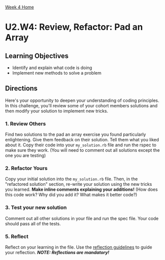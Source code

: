 [Week 4 Home](../../)

# U2.W4: Review, Refactor: Pad an Array

## Learning Objectives
- Identify and explain what code is doing
- Implement new methods to solve a problem

## Directions
Here's your opportunity to deepen your understanding of coding principles. In this challenge, you'll review some of your cohort members solutions and then modify your solution to implement new tricks. 

### 1. Review Others
Find two solutions to the pad an array exercise you found particularly enlightening. Give them feedback on their solution. Tell them what you liked about it. 
Copy their code into your `my_solution.rb` file and run the rspec to make sure they work. (You will need to comment out all solutions except the one you are testing)

### 2. Refactor Yours
Copy your initial solution into the `my_solution.rb` file. Then, in the "refactored solution" section, re-write your solution using the new tricks you learned. 
**Make inline comments explaining your additions!** (How does this code work?  Why did you add it? What makes it better code?)  


### 3.  Test your new solution
Comment out all other solutions in your file and run the spec file. Your code should pass all of the tests. 

### 5. Reflect
Reflect on your learning in the file. Use the [reflection guidelines](../week_2/reflection_guidelines.md) to guide your reflection. ***NOTE: Reflections are mandatory!***